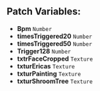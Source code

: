 ## Patch Variables:

* __Bpm__ ```Number```
* __timesTriggered20__ ```Number```
* __timesTriggered50__ ```Number```
* __Trigger128__ ```Number```
* __txtrFaceCropped__ ```Texture```
* __txturEricas__ ```Texture```
* __txturPainting__ ```Texture```
* __txturShroomTree__ ```Texture```

